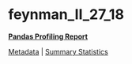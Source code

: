 # feynman_II_27_18

[**Pandas Profiling Report**](https://epistasislab.github.io/pmlb/profile/feynman_II_27_18.html)

[Metadata](metadata.yaml) | [Summary Statistics](summary_stats.tsv)

